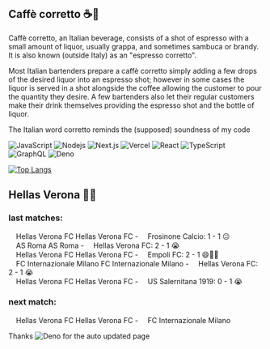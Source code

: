 
## Caffè corretto ☕🥃
Caffè corretto, an Italian beverage, consists of a shot of espresso with a small amount of liquor, usually grappa, and sometimes sambuca or brandy. It is also known (outside Italy) as an "espresso corretto".

Most Italian bartenders prepare a caffè corretto simply adding a few drops of the desired liquor into an espresso shot; however in some cases the liquor is served in a shot alongside the coffee allowing the customer to pour the quantity they desire. A few bartenders also let their regular customers make their drink themselves providing the espresso shot and the bottle of liquor.

The Italian word corretto reminds the (supposed) soundness of my code

![JavaScript](https://img.shields.io/badge/-JavaScript-black?style=flat-square&logo=javascript)
![Nodejs](https://img.shields.io/badge/-Nodejs-black?style=flat-square&logo=Node.js)
![Next.js](https://img.shields.io/badge/-Next.js-black?style=flat-square&logo=Next.js)
![Vercel](https://img.shields.io/badge/-vercel-black?style=flat-square&logo=Vercel)
![React](https://img.shields.io/badge/-React-black?style=flat-square&logo=react)
![TypeScript](https://img.shields.io/badge/-Typescript-white?style=flat-square&logo=typescript)
![GraphQL](https://img.shields.io/badge/-GraphQL-E10098?style=flat-square&logo=graphql)
![Deno](https://img.shields.io/badge/-Deno-black?style=flat-square&logo=deno)


[![Top Langs](https://github-readme-stats.vercel.app/api/top-langs/?username=correttojs&layout=compact)](https://github.com/anuraghazra/github-readme-stats)


## Hellas Verona 💙💛

### last matches:

<span><img src="https://crests.football-data.org/450.png" height="15px" />Hellas Verona FC</span> Hellas Verona FC - <span><img src="https://crests.football-data.org/470.png" height="15px" />Frosinone Calcio</span>: 1 - 1 😐 <br/><span><img src="https://crests.football-data.org/100.svg" height="15px" />AS Roma</span> AS Roma - <span><img src="https://crests.football-data.org/450.png" height="15px" />Hellas Verona FC</span>: 2 - 1 😭 <br/><span><img src="https://crests.football-data.org/450.png" height="15px" />Hellas Verona FC</span> Hellas Verona FC - <span><img src="https://crests.football-data.org/445.png" height="15px" />Empoli FC</span>: 2 - 1 😄💙💛 <br/><span><img src="https://crests.football-data.org/108.png" height="15px" />FC Internazionale Milano</span> FC Internazionale Milano - <span><img src="https://crests.football-data.org/450.png" height="15px" />Hellas Verona FC</span>: 2 - 1 😭 <br/><span><img src="https://crests.football-data.org/450.png" height="15px" />Hellas Verona FC</span> Hellas Verona FC - <span><img src="https://crests.football-data.org/455.png" height="15px" />US Salernitana 1919</span>: 0 - 1 😭 <br/>

### next match:

<span><img src="https://crests.football-data.org/450.png" height="15px" />Hellas Verona FC</span> Hellas Verona FC - <span><img src="https://crests.football-data.org/108.png" height="15px" />FC Internazionale Milano</span> <br/>

Thanks ![Deno](https://img.shields.io/badge/-Deno-black?style=flat-square&logo=deno) for the auto updated page
